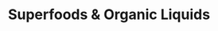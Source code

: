 ---
title: "Superfoods & Organic Liquids"
url: /berlin/superfoods-und-organic-liquids/
shop: Lebensmittel
---